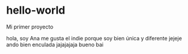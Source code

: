 # hello-world
Mi primer proyecto

hola, soy Ana me gusta el indie porque soy bien única y diferente jejeje
ando bien enculada jajajajaja bueno bai
